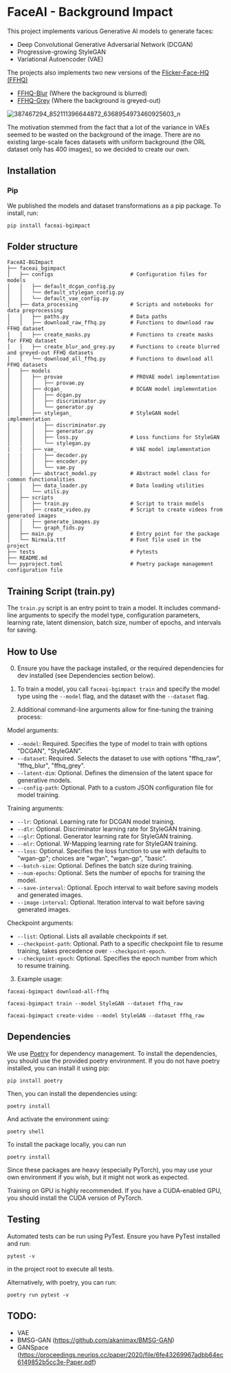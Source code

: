 # FaceAI - Background Impact

This project implements various Generative AI models to generate faces:

- Deep Convolutional Generative Adversarial Network (DCGAN)
- Progressive-growing StyleGAN
- Variational Autoencoder (VAE)

The projects also implements two new versions of the [Flicker-Face-HQ (FFHQ)](https://github.com)

- [FFHQ-Blur](https://www.kaggle.com/datasets/thomaskientz/ffhq-blur) (Where the background is blurred)
- [FFHQ-Grey](https://www.kaggle.com/datasets/thomaskientz/ffhq-grey) (Where the background is greyed-out)

![387467294_852111396644872_6368954973460925603_n](https://github.com/thomktz/FaceAI-BGImpact/assets/60552083/d2a015eb-eabe-4a9c-ad6e-7ed35051241f)

The motivation stemmed from the fact that a lot of the variance in VAEs seemed to be wasted on the background of the image. There are no existing large-scale faces datasets with uniform background (the ORL dataset only has 400 images), so we decided to create our own.

## Installation

### Pip

We published the models and dataset transformations as a pip package. To install, run:

`pip install faceai-bgimpact`

## Folder structure

```
FaceAI-BGImpact
├── faceai_bgimpact
│   ├── configs                         # Configuration files for models
│   │   ├── default_dcgan_config.py
│   │   └── default_stylegan_config.py
│   │   └── default_vae_config.py
│   ├── data_processing                 # Scripts and notebooks for data preprocessing
│   │   ├── paths.py                    # Data paths
│   │   ├── download_raw_ffhq.py        # Functions to download raw FFHQ dataset
│   │   ├── create_masks.py             # Functions to create masks for FFHQ dataset
│   │   ├── create_blur_and_grey.py     # Functions to create blurred and greyed-out FFHQ datasets
│   │   └── download_all_ffhq.py        # Functions to download all FFHQ datasets
│   ├── models
│   │   ├── provae                      # PROVAE model implementation
│   │   │   ├── provae.py
│   │   ├── dcgan_                      # DCGAN model implementation
│   │   │   ├── dcgan.py
│   │   │   ├── discriminator.py
│   │   │   └── generator.py
│   │   ├── stylegan_                   # StyleGAN model implementation
│   │   │   ├── discriminator.py
│   │   │   ├── generator.py
│   │   │   ├── loss.py                 # Loss functions for StyleGAN
│   │   │   └── stylegan.py
|   |   ├── vae_                        # VAE model implementation
|   |   |   ├── decoder.py              
│   │   │   ├── encoder.py              
│   │   │   └── vae.py                  
│   │   ├── abstract_model.py           # Abstract model class for common functionalities
│   │   ├── data_loader.py              # Data loading utilities
│   │   └── utils.py
│   ├── scripts
│   │   ├── train.py                    # Script to train models
│   │   ├── create_video.py             # Script to create videos from generated images
│   │   ├── generate_images.py
│   │   └── graph_fids.py
│   ├── main.py                         # Entry point for the package
│   └── Nirmala.ttf                     # Font file used in the project
├── tests                               # Pytests
├── README.md
└── pyproject.toml                      # Poetry package management configuration file
```

## Training Script (train.py)

The `train.py` script is an entry point to train a model. It includes command-line arguments to specify the model type, configuration parameters, learning rate, latent dimension, batch size, number of epochs, and intervals for saving.

## How to Use

0. Ensure you have the package installed, or the required dependencies for dev installed (see Dependencies section below).

1. To train a model, you call `faceai-bgimpact train` and specify the model type using the `--model` flag, and the dataset with the `--dataset` flag.

2. Additional command-line arguments allow for fine-tuning the training process:

Model arguments:

- `--model`: Required. Specifies the type of model to train with options "DCGAN", "StyleGAN".
- `--dataset`: Required. Selects the dataset to use with options "ffhq_raw", "ffhq_blur", "ffhq_grey".
- `--latent-dim`: Optional. Defines the dimension of the latent space for generative models.
- `--config-path`: Optional. Path to a custom JSON configuration file for model training.

Training arguments:

- `--lr`: Optional. Learning rate for DCGAN model training.
- `--dlr`: Optional. Discriminator learning rate for StyleGAN training.
- `--glr`: Optional. Generator learning rate for StyleGAN training.
- `--mlr`: Optional. W-Mapping learning rate for StyleGAN training.
- `--loss`: Optional. Specifies the loss function to use with defaults to "wgan-gp"; choices are "wgan", "wgan-gp", "basic".
- `--batch-size`: Optional. Defines the batch size during training.
- `--num-epochs`: Optional. Sets the number of epochs for training the model.
- `--save-interval`: Optional. Epoch interval to wait before saving models and generated images.
- `--image-interval`: Optional. Iteration interval to wait before saving generated images.

Checkpoint arguments:

- `--list`: Optional. Lists all available checkpoints if set.
- `--checkpoint-path`: Optional. Path to a specific checkpoint file to resume training, takes precedence over `--checkpoint-epoch`.
- `--checkpoint-epoch`: Optional. Specifies the epoch number from which to resume training.

3. Example usage:

`faceai-bgimpact download-all-ffhq`

`faceai-bgimpact train --model StyleGAN --dataset ffhq_raw`

`faceai-bgimpact create-video --model StyleGAN --dataset ffhq_raw`

## Dependencies

We use [Poetry](https://python-poetry.org/) for dependency management. To install the dependencies, you should use the provided poetry environment. If you do not have poetry installed, you can install it using pip:

`pip install poetry`

Then, you can install the dependencies using:

`poetry install`

And activate the environment using:

`poetry shell`

To install the package locally, you can run

`poetry install`

Since these packages are heavy (especially PyTorch), you may use your own environment if you wish, but it might not work as expected.

Training on GPU is highly recommended. If you have a CUDA-enabled GPU, you should install the CUDA version of PyTorch.

## Testing

Automated tests can be run using PyTest. Ensure you have PyTest installed and run:

`pytest -v`

in the project root to execute all tests.

Alternatively, with poetry, you can run:

`poetry run pytest -v`

## TODO:

- VAE
- BMSG-GAN (https://github.com/akanimax/BMSG-GAN)
- GANSpace (https://proceedings.neurips.cc/paper/2020/file/6fe43269967adbb64ec6149852b5cc3e-Paper.pdf)
